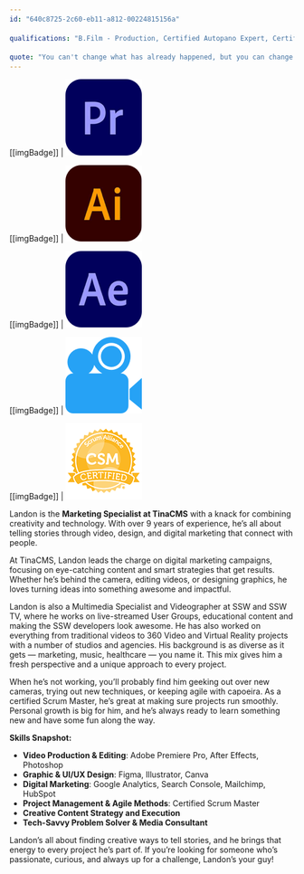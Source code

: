 ```yaml
---
id: "640c8725-2c60-eb11-a812-00224815156a"

qualifications: "B.Film - Production, Certified Autopano Expert, Certified ScrumMaster"

quote: "You can't change what has already happened, but you can change how you deal with it."
---
```


[[imgBadge]]
| ![](../badges/Designer-adobe-premiere.png)

[[imgBadge]]
| ![](../badges/Designer-adobe-illustrator.png)

[[imgBadge]]
| ![](../badges/Designer-adobe-aftereffects.png)

[[imgBadge]]
| ![](../badges/Designer-camera.png)

[[imgBadge]]
| ![](../badges/Certification-scrumalliance-master.png)


Landon is the **Marketing Specialist at TinaCMS** with a knack for combining creativity and technology. With over 9 years of experience, he’s all about telling stories through video, design, and digital marketing that connect with people.

At TinaCMS, Landon leads the charge on digital marketing campaigns, focusing on eye-catching content and smart strategies that get results. Whether he’s behind the camera, editing videos, or designing graphics, he loves turning ideas into something awesome and impactful.

Landon is also a Multimedia Specialist and Videographer at SSW and SSW TV, where he works on live-streamed User Groups, educational content and making the SSW developers look awesome.
He has also worked on everything from traditional videos to 360 Video and Virtual Reality projects with a number of studios and agencies. His background is as diverse as it gets — marketing, music, healthcare — you name it. This mix gives him a fresh perspective and a unique approach to every project.

When he’s not working, you’ll probably find him geeking out over new cameras, trying out new techniques, or keeping agile with capoeira. As a certified Scrum Master, he’s great at making sure projects run smoothly. Personal growth is big for him, and he’s always ready to learn something new and have some fun along the way.

**Skills Snapshot:**
- **Video Production & Editing**: Adobe Premiere Pro, After Effects, Photoshop
- **Graphic & UI/UX Design**: Figma, Illustrator, Canva
- **Digital Marketing**: Google Analytics, Search Console, Mailchimp, HubSpot
- **Project Management & Agile Methods**: Certified Scrum Master
- **Creative Content Strategy and Execution**
- **Tech-Savvy Problem Solver & Media Consultant**

Landon’s all about finding creative ways to tell stories, and he brings that energy to every project he’s part of. If you’re looking for someone who’s passionate, curious, and always up for a challenge, Landon’s your guy!
